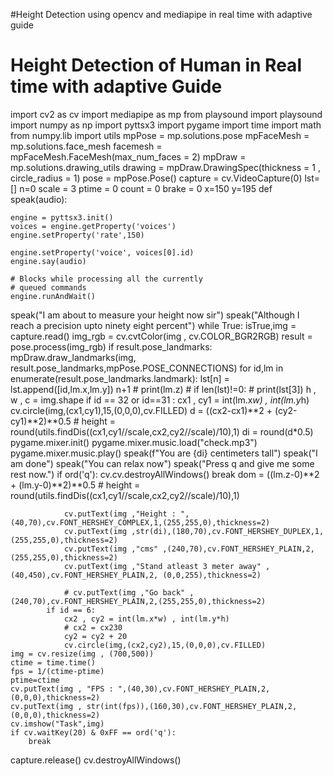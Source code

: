 #Height Detection using opencv and mediapipe in real time with adaptive guide
# Height Detection of Human in Real time with adaptive Guide
import cv2 as cv
import mediapipe as mp
from playsound import playsound
import numpy as np
import pyttsx3
import pygame
import time
import math
from numpy.lib import utils
mpPose = mp.solutions.pose
mpFaceMesh = mp.solutions.face_mesh
facemesh = mpFaceMesh.FaceMesh(max_num_faces = 2)
mpDraw = mp.solutions.drawing_utils
drawing = mpDraw.DrawingSpec(thickness = 1 , circle_radius = 1)
pose = mpPose.Pose()
capture = cv.VideoCapture(0)
lst=[]
n=0
scale = 3
ptime = 0
count = 0
brake = 0
x=150
y=195
def speak(audio):

    engine = pyttsx3.init()
    voices = engine.getProperty('voices')
    engine.setProperty('rate',150)

    engine.setProperty('voice', voices[0].id)
    engine.say(audio)

    # Blocks while processing all the currently
    # queued commands
    engine.runAndWait()
speak("I am about to measure your height now sir")
speak("Although I reach a precision upto ninety eight percent")
while True:
    isTrue,img = capture.read()
    img_rgb = cv.cvtColor(img , cv.COLOR_BGR2RGB)
    result = pose.process(img_rgb)
    if result.pose_landmarks:
        mpDraw.draw_landmarks(img, result.pose_landmarks,mpPose.POSE_CONNECTIONS)
        for id,lm in enumerate(result.pose_landmarks.landmark):
            lst[n] = lst.append([id,lm.x,lm.y])
            n+1
            # print(lm.z)
            # if len(lst)!=0:
            #     print(lst[3])
            h , w , c = img.shape
            if id == 32 or id==31 :
                cx1 , cy1 = int(lm.x*w) , int(lm.y*h)
                cv.circle(img,(cx1,cy1),15,(0,0,0),cv.FILLED)
                d = ((cx2-cx1)**2 + (cy2-cy1)**2)**0.5
                # height = round(utils.findDis((cx1,cy1//scale,cx2,cy2//scale)/10),1)
                di = round(d*0.5)
                pygame.mixer.init()
                pygame.mixer.music.load("check.mp3")
                pygame.mixer.music.play()
                speak(f"You are {di} centimeters tall")
                speak("I am done")
                speak("You can relax now")
                speak("Press q and give me some rest now.")
                if ord('q'):
                    cv.cv.destroyAllWindows()
                break
                dom = ((lm.z-0)**2 + (lm.y-0)**2)**0.5
                # height = round(utils.findDis((cx1,cy1//scale,cx2,cy2//scale)/10),1)

                cv.putText(img ,"Height : ",(40,70),cv.FONT_HERSHEY_COMPLEX,1,(255,255,0),thickness=2)
                cv.putText(img ,str(di),(180,70),cv.FONT_HERSHEY_DUPLEX,1,(255,255,0),thickness=2)
                cv.putText(img ,"cms" ,(240,70),cv.FONT_HERSHEY_PLAIN,2,(255,255,0),thickness=2)
                cv.putText(img ,"Stand atleast 3 meter away" ,(40,450),cv.FONT_HERSHEY_PLAIN,2,	(0,0,255),thickness=2)
            
                # cv.putText(img ,"Go back" ,(240,70),cv.FONT_HERSHEY_PLAIN,2,(255,255,0),thickness=2)
            if id == 6:
                cx2 , cy2 = int(lm.x*w) , int(lm.y*h)
                # cx2 = cx230
                cy2 = cy2 + 20
                cv.circle(img,(cx2,cy2),15,(0,0,0),cv.FILLED)
    img = cv.resize(img , (700,500))
    ctime = time.time()
    fps = 1/(ctime-ptime)
    ptime=ctime
    cv.putText(img , "FPS : ",(40,30),cv.FONT_HERSHEY_PLAIN,2,(0,0,0),thickness=2)
    cv.putText(img , str(int(fps)),(160,30),cv.FONT_HERSHEY_PLAIN,2,(0,0,0),thickness=2)
    cv.imshow("Task",img)
    if cv.waitKey(20) & 0xFF == ord('q'):
        break
capture.release()
cv.destroyAllWindows()
